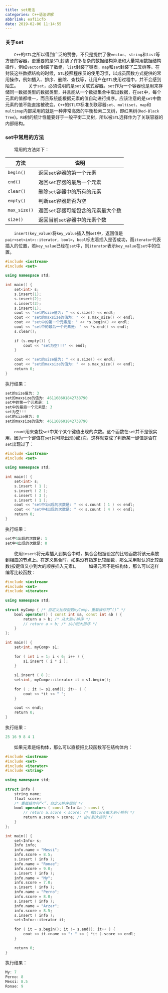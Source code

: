 ```yaml
---
title: set用法
categories: C++语法详解
abbrlink: eaf11cfb
date: 2019-02-06 11:14:55
---
```

### 关于set

&emsp;&emsp;`C++`的`STL`之所以得到广泛的赞誉，不只是提供了像`vector`、`string`和`list`等方便的容器，更重要的是`STL`封装了许多复杂的数据结构算法和大量常用数据结构操作，例如`vector`封装了数组，`list`封装了链表，`map`和`set`封装了二叉树等。在封装这些数据结构的时候，`STL`按照程序员的使用习惯，以成员函数方式提供的常用操作，例如插入、排序、删除、查找等，让用户在`STL`使用过程中，并不会感到陌生。<!--more-->
&emsp;&emsp;关于`set`，必须说明的是`set`关联式容器。`set`作为一个容器也是用来存储同一数据类型的数据类型，并且能从一个数据集合中取出数据，在`set`中，每个元素的值都唯一，而且系统能根据元素的值自动进行排序。应该注意的是`set`中数元素的值不能直接被改变。`C++`的`STL`中标准关联容器`set`、`multiset`、`map`和`multimap`内部采用的就是一种非常高效的平衡检索二叉树，即红黑树(`Red-Black Tree`)。`RB`树的统计性能要好于一般平衡二叉树，所以被`STL`选择作为了关联容器的内部结构。

### set中常用的方法

&emsp;&emsp;常用的方法如下：

方法         | 说明
-------------|-----
`begin()`    | 返回`set`容器的第一个元素
`end()`      | 返回`set`容器的最后一个元素
`clear()`    | 删除`set`容器中的所有的元素
`empty()`    | 判断`set`容器是否为空
`max_size()` | 返回`set`容器可能包含的元素最大个数
`size()`     | 返回当前`set`容器中的元素个数

&emsp;&emsp;`insert(key_value)`将`key_value`插入到`set`中，返回值是`pair<set<int>::iterator, bool>`，`bool`标志着插入是否成功，而`iterator`代表插入的位置，若`key_value`已经在`set`中，则`iterator`表示`key_value`在`set`中的位置。

``` cpp
#include <iostream>
#include <set>
​
using namespace std;
​
int main() {
    set<int> s;
    s.insert(1);
    s.insert(2);
    s.insert(3);
    s.insert(1);
    cout << "set的size值为: " << s.size() << endl;
    cout << "set的maxsize的值为: " << s.max_size() << endl;
    cout << "set中的第一个元素是: " << *s.begin() << endl;
    cout << "set中的最后一个元素是: " << *s.end() << endl;
    s.clear();
​
    if (s.empty()) {
        cout << "set为空!!!" << endl;
    }
​
    cout << "set的size值为: " << s.size() << endl;
    cout << "set的maxsize的值为: " << s.max_size() << endl;
    return 0;
}
```

执行结果：

``` cpp
set的size值为: 3
set的maxsize的值为: 461168601842738790
set中的第一个元素是: 1
set中的最后一个元素是: 3
set为空!!!
set的size值为: 0
set的maxsize的值为: 461168601842738790
```

&emsp;&emsp;`count`用来查找`set`中某个某个键值出现的次数。这个函数在`set`并不是很实用，因为一个键值在`set`只可能出现`0`或`1`次，这样就变成了判断某一键值是否在`set`出现过了：

``` cpp
#include <iostream>
#include <set>
​
using namespace std;
​
int main() {
    set<int> s;
    s.insert ( 1 );
    s.insert ( 2 );
    s.insert ( 3 );
    s.insert ( 1 );
    cout << "set中1出现的次数是: " << s.count ( 1 ) << endl;
    cout << "set中4出现的次数是: " << s.count ( 4 ) << endl;
    return 0;
}
```

执行结果：

``` cpp
set中1出现的次数是: 1
set中4出现的次数是: 0
```

&emsp;&emsp;使用`insert`将元素插入到集合中时，集合会根据设定的比较函数将该元素放到相应的节点上。在定义集合时，如果没有指定比较函数，那么采用默认的比较函数(按键值又小到大的顺序插入元素)。
&emsp;&emsp;如果元素不是结构体，那么可以这样编写比较函数：

``` cpp
#include <iostream>
#include <set>
#include <iterator>
​
using namespace std;
​
struct myComp { /* 自定义比较函数myComp，重载操作符“()” */
    bool operator() ( const int &a, const int &b ) {
        return a > b; /* 从大到小排序 */
        // return a < b; /* 从小到大排序 */
    }
};
​
int main() {
    set<int, myComp> s1;
​
    for ( int i = 1; i < 6; i++ ) {
        s1.insert ( i * i );
    }
​
    s1.insert ( 8 );
    set<int, myComp>::iterator it = s1.begin();
​
    for ( ; it != s1.end(); it++ ) {
        cout << *it << " ";
    }
​
    cout << endl;
    return 0;
}
```

执行结果：

``` cpp
25 16 9 8 4 1
```

&emsp;&emsp;如果元素是结构体，那么可以直接把比较函数写在结构体内：

``` cpp
#include <iostream>
#include <set>
#include <iterator>
#include <string>
​
using namespace std;
​
struct Info {
    string name;
    float score;
    /* 重载操作符“<”，自定义排序规则 */
    bool operator< ( const Info &a ) const {
        // return a.score < score; /* 按score由大到小排列 */
        return a.score > score; /* 由小到大排列 */
    }
};
​
int main() {
    set<Info> s;
    Info info;
    info.name = "Messi";
    info.score = 8.5;
    s.insert ( info );
    info.name = "Ronae";
    info.score = 9.0;
    s.insert ( info );
    info.name = "My";
    info.score = 7.0;
    s.insert ( info );
    info.name = "Perno";
    info.score = 8.0;
    s.insert ( info );
    info.name = "Arzar";
    info.score = 8.5;
    s.insert ( info );
    set<Info>::iterator it;
​
    for ( it = s.begin(); it != s.end(); it++ ) {
        cout << it->name << ": " << ( *it ).score << endl;
    }
​
    return 0;
}
```

执行结果：

``` cpp
My: 7
Perno: 8
Messi: 8.5
Ronae: 9
```